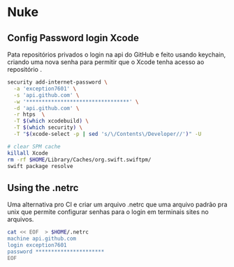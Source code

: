 # Nuke

## Config Password login Xcode
Pata repositórios privados o login na api do GitHub e feito usando keychain, criando uma nova senha para permitir que o Xcode tenha acesso ao repositório .

```bash
security add-internet-password \
  -a 'exception7601' \
  -s 'api.github.com' \
  -w '*********************************' \
  -d 'api.github.com' \
  -r htps  \
  -T $(which xcodebuild) \
  -T $(which security) \
  -T "$(xcode-select -p | sed 's/\/Contents\/Developer//')" -U 

# clear SPM cache 
killall Xcode
rm -rf $HOME/Library/Caches/org.swift.swiftpm/
swift package resolve
```
## Using the .netrc 
Uma alternativa pro CI e criar um arquivo .netrc que uma arquivo padrão pra unix que permite configurar senhas para o login em terminais sites no arquivos.

```bash
cat << EOF  > $HOME/.netrc
machine api.github.com
login exception7601
password **********************
EOF
```

